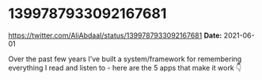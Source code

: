 # 1399787933092167681
https://twitter.com/AliAbdaal/status/1399787933092167681
**Date:** 2021-06-01

Over the past few years I’ve built a system/framework for remembering everything I read and listen to - here are the 5 apps that make it work 👇

